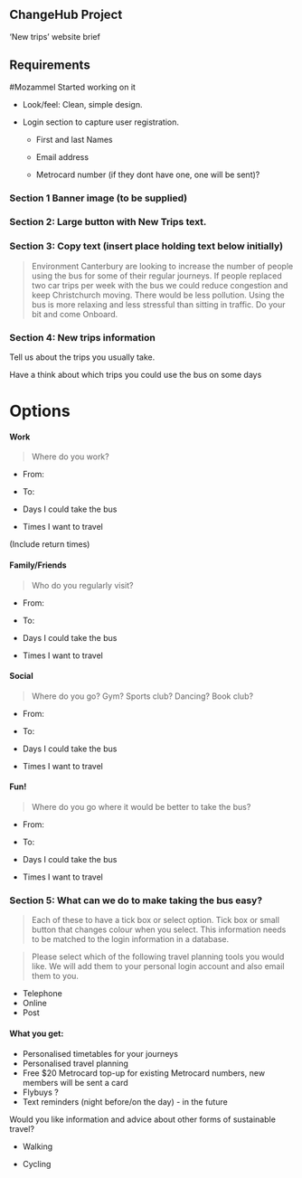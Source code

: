 ## ChangeHub Project

‘New trips’ website brief

## Requirements
#Mozammel Started working on it
- Look/feel: Clean, simple design.

- Login section to capture user registration.

    - First and last Names

    - Email address

    - Metrocard number (if they dont have one, one will be sent)?

### Section 1 Banner image (to be supplied)

### Section 2: Large button with New Trips text.

### Section 3: Copy text (insert place holding text below initially)

>Environment Canterbury are looking to increase the number of people using the bus for some of their regular journeys. If people replaced two car trips per week with the bus we could reduce congestion and keep Christchurch moving. There would be less pollution. Using the bus is more relaxing and less stressful than sitting in traffic. Do your bit and come Onboard. 

### Section 4: New trips information

Tell us about the trips you usually take.

Have a think about which trips you could use the bus on some days

# Options

#### Work

>Where do you work?

 - From:          

 - To: 

 - Days I could take the bus

 - Times I want to travel

(Include return times)

#### Family/Friends

> Who do you regularly visit?

 - From:          

 - To: 

 - Days I could take the bus

 - Times I want to travel



#### Social

> Where do you go? Gym? Sports club? Dancing? Book club?

 - From:          

 - To: 

 - Days I could take the bus

 - Times I want to travel

#### Fun!

> Where do you go where it would be better to take the bus?

 - From:          

 - To: 

 - Days I could take the bus

 - Times I want to travel


### Section 5: What can we do to make taking the bus easy?

>Each of these to have a tick box or select option. Tick box or small button that changes colour when you select. This information needs to be matched to the login information in a database.

>Please select which of the following travel planning tools you would like. We will add them to your personal login account and also email them to you.

- Telephone
- Online
- Post


#### What you get:
- Personalised timetables for your journeys
- Personalised travel planning
- Free $20 Metrocard top-up for existing Metrocard numbers, new members will be sent a card
- Flybuys ?
- Text reminders (night before/on the day) - in the future 

Would you like information and advice about other forms of sustainable travel?

- Walking

- Cycling 

